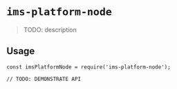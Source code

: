 # `ims-platform-node`

> TODO: description

## Usage

```
const imsPlatformNode = require('ims-platform-node');

// TODO: DEMONSTRATE API
```
